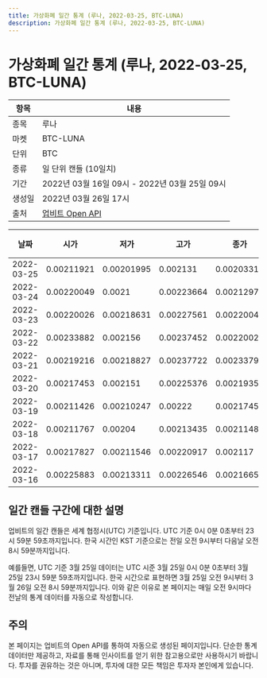 ```yaml
---
title: 가상화폐 일간 통계 (루나, 2022-03-25, BTC-LUNA)
description: 가상화폐 일간 통계 (루나, 2022-03-25, BTC-LUNA)
---
```



가상화폐 일간 통계 (루나, 2022-03-25, BTC-LUNA)
===

|항목|내용|
|--|--|
|종목|루나|
|마켓|BTC-LUNA|
|단위|BTC|
|종류|일 단위 캔들 (10일치)|
|기간|2022년 03월 16일 09시 - 2022년 03월 25일 09시|
|생성일|2022년 03월 26일 17시|
|출처|[업비트 Open API](https://docs.upbit.com)|


|날짜|시가|저가|고가|종가|비고|
|--|--|--|--|--|--|
|2022-03-25|0.00211921|0.00201995|0.002131|0.00203312|    |
|2022-03-24|0.00220049|0.0021|0.00223664|0.00212971|    |
|2022-03-23|0.00220026|0.00218631|0.00227561|0.00220049|    |
|2022-03-22|0.00233882|0.002156|0.00237452|0.00220027|    |
|2022-03-21|0.00219216|0.00218827|0.00237722|0.00233798|    |
|2022-03-20|0.00217453|0.002151|0.00225376|0.00219351|    |
|2022-03-19|0.00211426|0.00210247|0.00222|0.00217453|    |
|2022-03-18|0.00211767|0.00204|0.00213435|0.00211486|    |
|2022-03-17|0.00217827|0.00211546|0.00220917|0.002117|    |
|2022-03-16|0.00225883|0.00213311|0.00226546|0.00216659|    |


일간 캔들 구간에 대한 설명
---


업비트의 일간 캔들은 세계 협정시(UTC) 기준입니다. 
UTC 기준 0시 0분 0초부터 23시 59분 59초까지입니다. 
한국 시간인 KST 기준으로는 전일 오전 9시부터 다음날 오전 8시 59분까지입니다. 


예를들면, UTC 기준 3월 25일 데이터는 UTC 시준 3월 25일 0시 0분 0초부터 3월 25일 23시 59분 59초까지입니다. 
한국 시간으로 표현하면 3월 25일 오전 9시부터 3월 26일 오전 8시 59분까지입니다. 
이와 같은 이유로 본 페이지는 매일 오전 9시마다 전날의 통계 데이터를 자동으로 작성합니다. 


주의
---


본 페이지는 업비트의 Open API를 통하여 자동으로 생성된 페이지입니다. 
단순한 통계 데이터만 제공하고, 자료를 통해 인사이트를 얻기 위한 참고용으로만 사용하시기 바랍니다. 
투자를 권유하는 것은 아니며, 투자에 대한 모든 책임은 투자자 본인에게 있습니다. 

